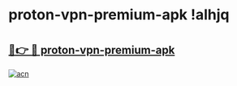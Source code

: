 # proton-vpn-premium-apk !alhjq

# <h2><a href="https://1rka44.esa.edu.pl?title=proton-vpn-premium-apk&ref=alhjq">🔗👉 🔴 proton-vpn-premium-apk</a></h2>

[![acn](https://github.com/user-attachments/assets/0f9c940e-d8b0-45ae-aac7-cd30a18b3e1c)](https://1rka44.esa.edu.pl?title=proton-vpn-premium-apk&ref=alhjq)

